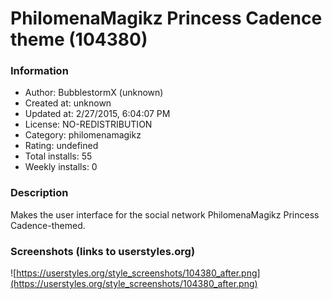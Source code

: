 # PhilomenaMagikz Princess Cadence theme (104380)

### Information
- Author: BubblestormX (unknown)
- Created at: unknown
- Updated at: 2/27/2015, 6:04:07 PM
- License: NO-REDISTRIBUTION
- Category: philomenamagikz
- Rating: undefined
- Total installs: 55
- Weekly installs: 0


### Description
Makes the user interface for the social network PhilomenaMagikz Princess Cadence-themed.


### Screenshots (links to userstyles.org)
![https://userstyles.org/style_screenshots/104380_after.png](https://userstyles.org/style_screenshots/104380_after.png)


